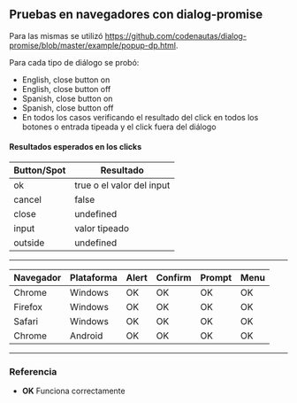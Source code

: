 ## Pruebas en navegadores con dialog-promise

Para las mismas se utilizó https://github.com/codenautas/dialog-promise/blob/master/example/popup-dp.html.

Para cada tipo de diálogo se probó:
  * English, close button on
  * English, close button off
  * Spanish, close button on
  * Spanish, close button off
  * En todos los casos verificando el resultado del click en todos los botones o entrada tipeada y el click fuera del diálogo


#### Resultados esperados en los clicks

Button/Spot | Resultado
----|----
ok | true o el valor del input
cancel | false
close | undefined
input | valor tipeado
outside | undefined

*** 
Navegador | Plataforma | Alert | Confirm | Prompt | Menu
----|----|----|----|---|----
Chrome | Windows | OK | OK | OK | OK
Firefox | Windows | OK | OK | OK | OK
Safari | Windows | OK | OK | OK | OK
Chrome | Android | OK | OK | OK | OK

***
### Referencia
- **OK** Funciona correctamente


